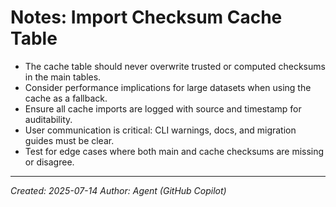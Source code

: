 # Notes: Import Checksum Cache Table

- The cache table should never overwrite trusted or computed checksums in the main tables.
- Consider performance implications for large datasets when using the cache as a fallback.
- Ensure all cache imports are logged with source and timestamp for auditability.
- User communication is critical: CLI warnings, docs, and migration guides must be clear.
- Test for edge cases where both main and cache checksums are missing or disagree.

---

*Created: 2025-07-14*
*Author: Agent (GitHub Copilot)*
